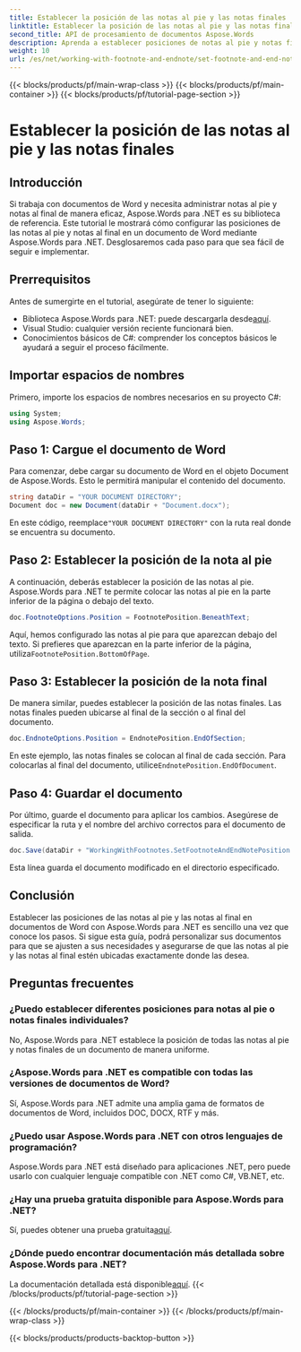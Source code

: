 ```yaml
---
title: Establecer la posición de las notas al pie y las notas finales
linktitle: Establecer la posición de las notas al pie y las notas finales
second_title: API de procesamiento de documentos Aspose.Words
description: Aprenda a establecer posiciones de notas al pie y notas finales en documentos de Word usando Aspose.Words para .NET con esta guía detallada paso a paso.
weight: 10
url: /es/net/working-with-footnote-and-endnote/set-footnote-and-end-note-position/
---
```


{{< blocks/products/pf/main-wrap-class >}}
{{< blocks/products/pf/main-container >}}
{{< blocks/products/pf/tutorial-page-section >}}

# Establecer la posición de las notas al pie y las notas finales

## Introducción

Si trabaja con documentos de Word y necesita administrar notas al pie y notas al final de manera eficaz, Aspose.Words para .NET es su biblioteca de referencia. Este tutorial le mostrará cómo configurar las posiciones de las notas al pie y notas al final en un documento de Word mediante Aspose.Words para .NET. Desglosaremos cada paso para que sea fácil de seguir e implementar.

## Prerrequisitos

Antes de sumergirte en el tutorial, asegúrate de tener lo siguiente:

-  Biblioteca Aspose.Words para .NET: puede descargarla desde[aquí](https://releases.aspose.com/words/net/).
- Visual Studio: cualquier versión reciente funcionará bien.
- Conocimientos básicos de C#: comprender los conceptos básicos le ayudará a seguir el proceso fácilmente.

## Importar espacios de nombres

Primero, importe los espacios de nombres necesarios en su proyecto C#:

```csharp
using System;
using Aspose.Words;
```

## Paso 1: Cargue el documento de Word

Para comenzar, debe cargar su documento de Word en el objeto Document de Aspose.Words. Esto le permitirá manipular el contenido del documento.

```csharp
string dataDir = "YOUR DOCUMENT DIRECTORY";
Document doc = new Document(dataDir + "Document.docx");
```

En este código, reemplace`"YOUR DOCUMENT DIRECTORY"` con la ruta real donde se encuentra su documento.

## Paso 2: Establecer la posición de la nota al pie

A continuación, deberás establecer la posición de las notas al pie. Aspose.Words para .NET te permite colocar las notas al pie en la parte inferior de la página o debajo del texto.

```csharp
doc.FootnoteOptions.Position = FootnotePosition.BeneathText;
```

 Aquí, hemos configurado las notas al pie para que aparezcan debajo del texto. Si prefieres que aparezcan en la parte inferior de la página, utiliza`FootnotePosition.BottomOfPage`.

## Paso 3: Establecer la posición de la nota final

De manera similar, puedes establecer la posición de las notas finales. Las notas finales pueden ubicarse al final de la sección o al final del documento.

```csharp
doc.EndnoteOptions.Position = EndnotePosition.EndOfSection;
```

 En este ejemplo, las notas finales se colocan al final de cada sección. Para colocarlas al final del documento, utilice`EndnotePosition.EndOfDocument`.

## Paso 4: Guardar el documento

Por último, guarde el documento para aplicar los cambios. Asegúrese de especificar la ruta y el nombre del archivo correctos para el documento de salida.

```csharp
doc.Save(dataDir + "WorkingWithFootnotes.SetFootnoteAndEndNotePosition.docx");
```

Esta línea guarda el documento modificado en el directorio especificado.

## Conclusión

Establecer las posiciones de las notas al pie y las notas al final en documentos de Word con Aspose.Words para .NET es sencillo una vez que conoce los pasos. Si sigue esta guía, podrá personalizar sus documentos para que se ajusten a sus necesidades y asegurarse de que las notas al pie y las notas al final estén ubicadas exactamente donde las desea.

## Preguntas frecuentes

### ¿Puedo establecer diferentes posiciones para notas al pie o notas finales individuales?

No, Aspose.Words para .NET establece la posición de todas las notas al pie y notas finales de un documento de manera uniforme.

### ¿Aspose.Words para .NET es compatible con todas las versiones de documentos de Word?

Sí, Aspose.Words para .NET admite una amplia gama de formatos de documentos de Word, incluidos DOC, DOCX, RTF y más.

### ¿Puedo usar Aspose.Words para .NET con otros lenguajes de programación?

Aspose.Words para .NET está diseñado para aplicaciones .NET, pero puede usarlo con cualquier lenguaje compatible con .NET como C#, VB.NET, etc.

### ¿Hay una prueba gratuita disponible para Aspose.Words para .NET?

 Sí, puedes obtener una prueba gratuita[aquí](https://releases.aspose.com/).

### ¿Dónde puedo encontrar documentación más detallada sobre Aspose.Words para .NET?

 La documentación detallada está disponible[aquí](https://reference.aspose.com/words/net/).
{{< /blocks/products/pf/tutorial-page-section >}}

{{< /blocks/products/pf/main-container >}}
{{< /blocks/products/pf/main-wrap-class >}}

{{< blocks/products/products-backtop-button >}}
